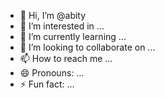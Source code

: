 - 👋 Hi, I’m @abity
- 👀 I’m interested in ...
- 🌱 I’m currently learning ...
- 💞️ I’m looking to collaborate on ...
- 📫 How to reach me ...
- 😄 Pronouns: ...
- ⚡ Fun fact: ...

<!---
abity/abity is a ✨ special ✨ repository because its `README.md` (this file) appears on your GitHub profile.
You can click the Preview link to take a look at your changes.
--->
